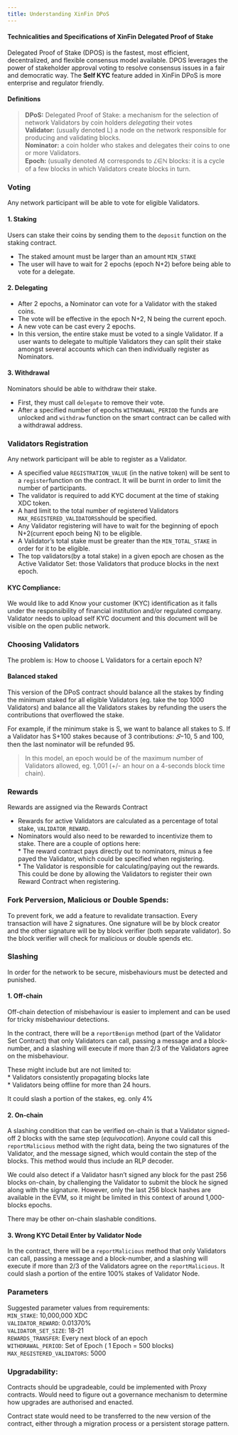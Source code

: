 ```yaml
---
title: Understanding XinFin DPoS
---
```


#### Technicalities and Specifications of XinFin Delegated Proof of Stake

Delegated Proof of Stake (DPOS) is the fastest, most efficient, decentralized,
and flexible consensus model available. DPOS leverages the power of stakeholder
approval voting to resolve consensus issues in a fair and democratic way. The
**Self KYC** feature added in XinFin DPoS is more enterprise and regulator
friendly.

#### Definitions

> **DPoS:** Delegated Proof of Stake: a mechanism for the selection of network
> Validators by coin holders *delegating* their votes<br> 
**Validator:** (usually denoted L) a node on the network responsible for producing and validating
blocks.<br> **Nominator:** a coin holder who stakes and delegates their coins to
one or more Validators.<br>
**Epoch:** (usually denoted *𝑁*) corresponds to
*𝐿*∈ℕ blocks: it is a cycle of a few blocks in which Validators create blocks
in turn.

### Voting

Any network participant will be able to vote for eligible Validators.

#### 1. Staking

Users can stake their coins by sending them to the `deposit` function on the
staking contract.

* The staked amount must be larger than an amount `MIN_STAKE`
* The user will have to wait for 2 epochs (epoch N+2) before being able to vote
for a delegate.

#### 2. Delegating

* After 2 epochs, a Nominator can vote for a Validator with the staked coins.
* The vote will be effective in the epoch N+2, N being the current epoch.
* A new vote can be cast every 2 epochs.
* In this version, the entire stake must be voted to a single Validator. If a user
wants to delegate to multiple Validators they can split their stake amongst
several accounts which can then individually register as Nominators.

#### 3. Withdrawal

Nominators should be able to withdraw their stake.

* First, they must call `delegate` to remove their vote.
* After a specified number of epochs `WITHDRAWAL_PERIOD` the funds are unlocked
and `withdraw` function on the smart contract can be called with a withdrawal
address.

### Validators Registration

Any network participant will be able to register as a Validator.

* A specified value `REGISTRATION_VALUE` (in the native token) will be sent to a
`register`function on the contract. It will be burnt in order to limit the
number of participants.
* The validator is required to add KYC document at the time of staking XDC token.
* A hard limit to the total number of registered Validators
`MAX_REGISTERED_VALIDATORS`should be specified.
* Any Validator registering will have to wait for the beginning of epoch
N+2(current epoch being N) to be eligible.
* A Validator’s total stake must be greater than the `MIN_TOTAL_STAKE` in order
for it to be eligible.
* The top validators(by a total stake) in a given epoch are chosen as the Active
Validator Set: those Validators that produce blocks in the next epoch.

#### KYC Compliance:

We would like to add Know your customer (KYC) identification as it falls under
the responsibility of financial institution and/or regulated company. Validator
needs to upload self KYC document and this document will be visible on the open
public network.

### Choosing Validators

The problem is: How to choose L Validators for a certain epoch N?

#### Balanced staked

This version of the DPoS contract should balance all the stakes by finding the
minimum staked for all eligible Validators (eg. take the top 1000 Validators)
and balance all the Validators stakes by refunding the users the contributions
that overflowed the stake.

For example, if the minimum stake is S, we want to balance all stakes to S. If a
Validator has S+100 stakes because of 3 contributions: *𝑆*−10, 5 and 100, then
the last nominator will be refunded 95.

> In this model, an epoch would be of the maximum number of Validators allowed,
> eg. 1,001 (+/- an hour on a 4-seconds block time chain).

### Rewards

Rewards are assigned via the Rewards Contract

* Rewards for active Validators are calculated as a percentage of total stake,
`VALIDATOR_REWARD`.
* Nominators would also need to be rewarded to incentivize them to stake. There
are a couple of options here:<br>  * The reward contract pays directly out to
nominators, minus a fee payed the Validator, which could be specified when
registering.<br>  * The Validator is responsible for calculating/paying out the
rewards. This could be done by allowing the Validators to register their own
Reward Contract when registering.

### Fork Perversion, Malicious or Double Spends:

To prevent fork, we add a feature to revalidate transaction. Every transaction
will have 2 signatures. One signature will be by block creator and the other
signature will be by block verifier (both separate validator). So the block
verifier will check for malicious or double spends etc.

### Slashing

In order for the network to be secure, misbehaviours must be detected and
punished.

#### 1. Off-chain

Off-chain detection of misbehaviour is easier to implement and can be used for
tricky misbehaviour detections.

In the contract, there will be a `reportBenign` method (part of the Validator
Set Contract) that only Validators can call, passing a message and a
block-number, and a slashing will execute if more than 2/3 of the Validators
agree on the misbehaviour.

These might include but are not limited to:<br>  * Validators consistently
propagating blocks late<br>  * Validators being offline for more than 24 hours.

It could slash a portion of the stakes, eg. only 4%

#### 2. On-chain

A slashing condition that can be verified on-chain is that a Validator
signed-off 2 blocks with the same step (*equivocation*). Anyone could call this
`reportMalicious` method with the right data, being the two signatures of the
Validator, and the message signed, which would contain the step of the blocks.
This method would thus include an RLP decoder.

We could also detect if a Validator hasn’t signed any block for the past 256
blocks on-chain, by challenging the Validator to submit the block he signed
along with the signature. However, only the last 256 block hashes are available
in the EVM, so it might be limited in this context of around 1,000-blocks
epochs.

There may be other on-chain slashable conditions.

#### 3. Wrong KYC Detail Enter by Validator Node

In the contract, there will be a `reportMalicious` method that only Validators
can call, passing a message and a block-number, and a slashing will execute if
more than 2/3 of the Validators agree on the `reportMalicious`. It could slash a
portion of the entire 100% stakes of Validator Node.

### Parameters

Suggested parameter values from requirements:<br> `MIN_STAKE`: 10,000,000 XDC<br>
`VALIDATOR_REWARD`: 0.01370%<br> `VALIDATOR_SET_SIZE`: 18-21 <br>
`REWARDS_TRANSFER`: Every next block of an epoch<br> `WITHDRAWAL_PERIOD`: Set of
Epoch ( 1 Epoch = 500 blocks)<br> `MAX_REGISTERED_VALIDATORS`: 5000

### Upgradability:

Contracts should be upgradeable, could be implemented with Proxy contracts.
Would need to figure out a governance mechanism to determine how upgrades are
authorised and enacted.

Contract state would need to be transferred to the new version of the contract,
either through a migration process or a persistent storage pattern.
